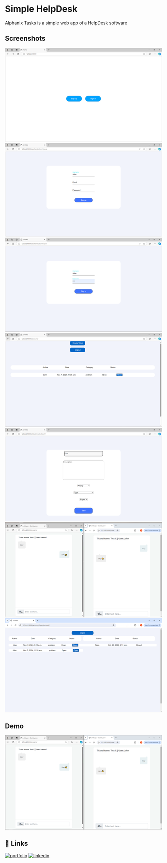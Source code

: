 # Simple HelpDesk

Alphanix Tasks is a simple web app of a HelpDesk software


## Screenshots

![App Screenshot](https://github.com/AlirezaARBAlpha/SimpleHelpDesk/blob/main/Assets/1.PNG)
![App Screenshot](https://github.com/AlirezaARBAlpha/SimpleHelpDesk/blob/main/Assets/2.PNG)
![App Screenshot](https://github.com/AlirezaARBAlpha/SimpleHelpDesk/blob/main/Assets/6.PNG)
![App Screenshot](https://github.com/AlirezaARBAlpha/SimpleHelpDesk/blob/main/Assets/3.PNG)
![App Screenshot](https://github.com/AlirezaARBAlpha/SimpleHelpDesk/blob/main/Assets/4.PNG)
![App Screenshot](https://github.com/AlirezaARBAlpha/SimpleHelpDesk/blob/main/Assets/5.png)
![App Screenshot](https://github.com/AlirezaARBAlpha/SimpleHelpDesk/blob/main/Assets/1_5.png)

## Demo

[![Watch the video](https://github.com/AlirezaARBAlpha/SimpleHelpDesk/blob/main/Assets/5.png)](https://github.com/AlirezaARBAlpha/SimpleHelpDesk/blob/main/Assets/1.mp4)
## 🔗 Links
[![portfolio](https://img.shields.io/badge/my_portfolio-000?style=for-the-badge&logo=ko-fi&logoColor=white)](https://katherineoelsner.com/)
[![linkedin](https://img.shields.io/badge/linkedin-0A66C2?style=for-the-badge&logo=linkedin&logoColor=white)](www.linkedin.com/in/alireza-borzouei)



